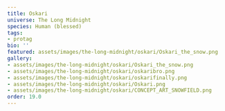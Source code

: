 ```yaml
---
title: Oskari
universe: The Long Midnight
species: Human (blessed)
tags:
- protag
bio: ''
featured: assets/images/the-long-midnight/oskari/Oskari_the_snow.png
gallery:
- assets/images/the-long-midnight/oskari/Oskari_the_snow.png
- assets/images/the-long-midnight/oskari/oskaribro.png
- assets/images/the-long-midnight/oskari/oskarifinally.png
- assets/images/the-long-midnight/oskari/Oskari.png
- assets/images/the-long-midnight/oskari/CONCEPT_ART_SNOWFIELD.png
order: 19.0
---
```

